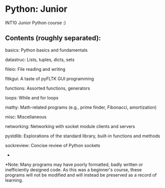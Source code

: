 Python: Junior
==============

INT10 Junior Python course :)

Contents (roughly separated):
-----------------------------

basics: Python basics and fundamentals

datastruc: Lists, tuples, dicts, sets

fileio: File reading and writing

fltkgui: A taste of pyFLTK GUI programming

functions: Assorted functions, generators

loops: While and for loops

mathy: Math-related programs (e.g., prime finder, Fibonacci, amortization)

misc: Miscellaneous

networking: Networking with socket module clients and servers

pystdlib: Explorations of the standard library, built-in functions and methods

sockreview: Concise review of Python sockets

-
*Note: Many programs may have poorly formatted, badly written or inefficiently designed code.
As this was a beginner's course, these programs will not be modified and will instead be preserved as a record of learning.
